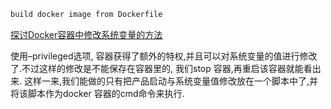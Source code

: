 ```bash
build docker image from Dockerfile
```

[探讨Docker容器中修改系统变量的方法](
https://tonybai.com/2014/10/14/discussion-on-the-approach-to-modify-system-variables-in-docker/)

使用–privileged选项, 容器获得了额外的特权,并且可以对系统变量的值进行修改了.不过这样的修改是不能保存在容器里的, 我们stop
容器,再重启该容器就能看出来.
这样一来,我们能做的只有把产品启动与系统变量值修改放在一个脚本中了,并将该脚本作为docker 容器的cmd命令来执行.
